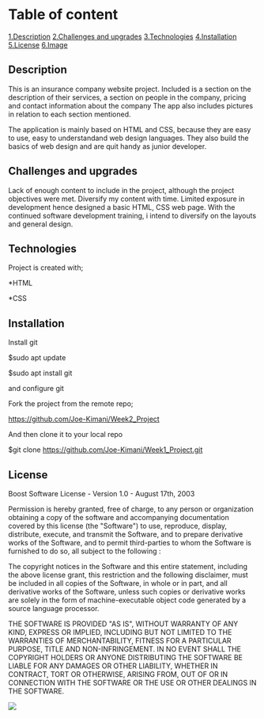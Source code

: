 # Table of content
[1.Description](#Description)
[2.Challenges and upgrades](#Challenges-and-upgrades)
[3.Technologies](#Technologies)
[4.Installation](#Installation)
[5.License](#license)
[6.Image](#img)

<a name="Description"></a>
## Description

This is an insurance company website project. Included is a section on the description of their services, a section on people in the company, pricing and contact information about the company
The app also includes pictures in relation to each section mentioned.

The application is mainly based on HTML and CSS, because they are easy to use, easy to understandand web design languages.
They also build the basics of web design and are quit handy as junior developer.

<a name="Challenges-and-upgrades"></a>
## Challenges and upgrades

Lack of enough content to include in the project, although the project objectives were met.
Diversify my content with time.
Limited exposure in development hence designed a basic HTML, CSS web page.
With the continued software development training, i intend to diversify on the layouts and general design.

<a name="Technologies"></a>
## Technologies

Project is created with;

*HTML

*CSS
<a name="Installation"></a>
## Installation

Install git

$sudo apt update

$sudo apt install git

and configure git

Fork the project from the remote repo;

https://github.com/Joe-Kimani/Week2_Project

And then clone it to your local repo

$git clone https://github.com/Joe-Kimani/Week1_Project.git

<a name="License"></a>
## License

Boost Software License - Version 1.0 - August 17th, 2003

Permission is hereby granted, free of charge, to any person or organization
obtaining a copy of the software and accompanying documentation covered by
this license (the "Software") to use, reproduce, display, distribute,
execute, and transmit the Software, and to prepare derivative works of the
Software, and to permit third-parties to whom the Software is furnished to
do so, all subject to the following :

The copyright notices in the Software and this entire statement, including
the above license grant, this restriction and the following disclaimer,
must be included in all copies of the Software, in whole or in part, and
all derivative works of the Software, unless such copies or derivative
works are solely in the form of machine-executable object code generated by
a source language processor.

THE SOFTWARE IS PROVIDED "AS IS", WITHOUT WARRANTY OF ANY KIND, EXPRESS OR
IMPLIED, INCLUDING BUT NOT LIMITED TO THE WARRANTIES OF MERCHANTABILITY,
FITNESS FOR A PARTICULAR PURPOSE, TITLE AND NON-INFRINGEMENT. IN NO EVENT
SHALL THE COPYRIGHT HOLDERS OR ANYONE DISTRIBUTING THE SOFTWARE BE LIABLE
FOR ANY DAMAGES OR OTHER LIABILITY, WHETHER IN CONTRACT, TORT OR OTHERWISE,
ARISING FROM, OUT OF OR IN CONNECTION WITH THE SOFTWARE OR THE USE OR OTHER
DEALINGS IN THE SOFTWARE.

<a name="img"><img src="./images/project.jpg"></a>


